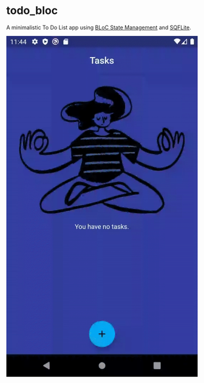# todo_bloc

A minimalistic To Do List app using [BLoC State Management](https://bloclibrary.dev/#/) and [SQFLite](https://pub.dev/packages/sqflite).

![](https://github.com/kzkit/todo_bloc/blob/master/assets/app.gif)
